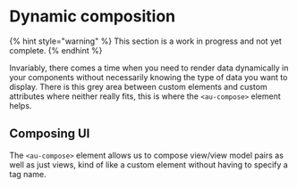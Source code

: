 # Dynamic composition

{% hint style="warning" %}
This section is a work in progress and not yet complete.
{% endhint %}

Invariably, there comes a time when you need to render data dynamically in your components without necessarily knowing the type of data you want to display. There is this grey area between custom elements and custom attributes where neither really fits, this is where the `<au-compose>` element helps.

## Composing UI

The `<au-compose>` element allows us to compose view/view model pairs as well as just views, kind of like a custom element without having to specify a tag name.



